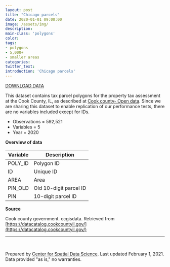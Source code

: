 ```yaml
---
layout: post
title: "Chicago parcels"
date: 2020-01-01 09:00:00
image: /assets/img/
description:
main-class: 'polygons'
color:
tags:
- polygons
- 5,000+
- smaller areas
categories:
twitter_text:
introduction: 'Chicago parcels'
---
```


[DOWNLOAD DATA](https://uchicago.box.com/s/j2d2ch5uvckse24y8l7vh9198wnq216i)

This dataset contains tax parcel polygons for the property tax assessment at the Cook County, IL, as described at [Cook county- Open data](https://datacatalog.cookcountyil.gov/). Since we are sharing this dataset to enable replication of our performance tests, there are no variables included except for IDs.

* Observations = 592,521
* Variables = 5
* Year = 2020

**Overview of data**

|	Variable	| 	Description 	|
|---|---|				
|	POLY_ID 	|	Polygon ID 	|
| ID | Unique ID |
|	AREA	|	 Area	|
| PIN_OLD | Old 10-digit parcel ID |
| PIN | 10-digit parcel ID |

**Source**

Cook county government. ccgisdata. Retrieved from [https://datacatalog.cookcountyil.gov/](https://datacatalog.cookcountyil.gov/)


* * * * * 
<br />

Prepared by [Center for Spatial Data Science](https://spatial.uchicago.edu/). Last updated February 1, 2021. Data provided "as is," no warranties.

